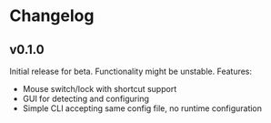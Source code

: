 # Changelog

## v0.1.0

Initial release for beta. Functionality might be unstable. Features:
- Mouse switch/lock with shortcut support
- GUI for detecting and configuring
- Simple CLI accepting same config file, no runtime configuration
